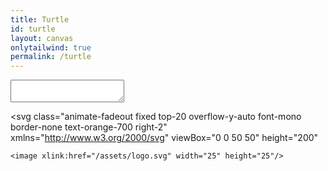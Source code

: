 ```yaml
---
title: Turtle
id: turtle
layout: canvas
onlytailwind: true
permalink: /turtle
---
```

<!-- ! This page has been redirected to /dojo -->

<div id="runenv" class="fixed top-20 w-5/12 h-screen ">
   <canvas id="canvas" class="fixed w-full h-full animate-fade transition duration-200 bg-inherit"></canvas>
    <textarea 
      class="bg-transparent resize-none overflow-y-auto text-wrap no-scrollbar" 
      id="editor" 
      phx-hook="Shell"
    ></textarea>
  

  <div
    id="output"
    class="fixed bottom-0 left-2 w-[20vh] max-h-[50vh] overflow-y-auto font-mono border-none text-orange-700"
  >
  </div>
  

  <svg 
    class="animate-fadeout fixed top-20 overflow-y-auto font-mono border-none text-orange-700 right-2" 
    xmlns="http://www.w3.org/2000/svg" 
    viewBox="0 0 50 50" 
    height="200"
  > 
    <image xlink:href="/assets/logo.svg" width="25" height="25"/>
  </svg>
</div>
